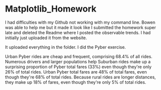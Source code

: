 # Matplotlib_Homework

I had difficulties with my Github not working with my command line. 
Bowen was able to help me but it made it look like I submitted the homework super late and deleted the Readme where I posted the observable trends. I had initially just uploaded it from the website. 

It uploaded everything in the folder. I did the Pyber exercise. 

Urban Pyber rides are cheap and frequent, comprising 68.4% of all rides. Numerous drivers and larger populations help 
Suburban rides make up a surprising proportion of Pyber total fares (33%) even though they're only 26% of total rides. Urban Pyber total fares are 48% of total fares, even though they're 68% of total rides.
Because rural rides are longer distances, they make up 18% of fares, even though they're only 5% of total rides. 
